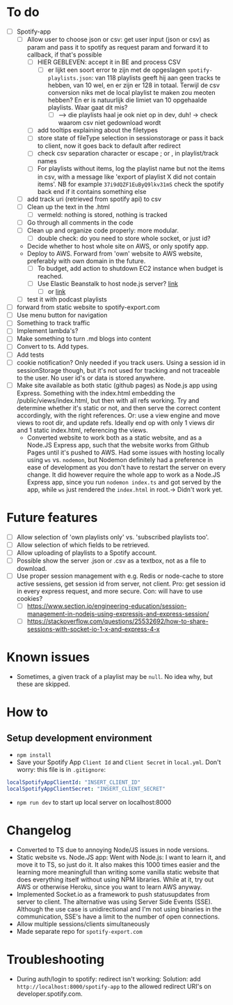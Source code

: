 # To do
- [ ] Spotify-app
  - [ ] Allow user to choose json or csv: get user input (json or csv) as param and pass it to spotify as request param and forward it to callback, if that's possible
    - [ ] HIER GEBLEVEN: accept it in BE and process CSV
      - [ ] er lijkt een soort error te zijn met de opgeslagen `spotify-playlists.json`: van 118 playlists geeft hij aan geen tracks te hebben, van 10 wel, en er zijn er 128 in totaal. Terwijl de csv conversion niks met de local playlist te maken zou meoten hebben? En er is natuurlijk die limiet van 10 opgehaalde playlists. Waar gaat dit mis?
        - [ ] --> die playlists haal je ook niet op in dev, duh! -> check waarom csv niet gedownload wordt
    - [ ] add tooltips explaining about the filetypes
    - [ ] store state of fileType selection in sessionstorage or pass it back to client, now it goes back to default after redirect
    - [ ] check csv separation character or escape ; or , in playlist/track names
    - [ ] For playlists without items, log the playlist name but not the items in csv, with a message like 'export of playlist X did not contain items'. NB for example `37i9dQZF1EuByQ9lkv31mS` check the spotify back end if it contains something else
  - [ ] add track uri (retrieved from spotify api) to csv
  - [ ] Clean up the text in the .html
    - [ ] vermeld: nothing is stored, nothing is tracked
  - [ ] Go through all comments in the code
  - [ ] Clean up and organize code properly: more modular.
    - [ ] double check: do you need to store whole socket, or just id?
  - Decide whether to host whole site on AWS, or only spotify app.
  - Deploy to AWS. Forward from 'own' website to AWS website, preferably with own domain in the future.
    - [ ] To budget, add action to shutdown EC2 instance when budget is reached.
    - [ ] Use Elastic Beanstalk to host node.js server? [link](https://docs.aws.amazon.com/elasticbeanstalk/latest/dg/create_deploy_nodejs_express.html)
      - [ ] or [link](https://ourcodeworld.com/articles/read/977/how-to-deploy-a-node-js-application-on-aws-ec2-server)
  - [ ] test it with podcast playlists
- [ ] forward from static website to spotify-export.com
- [ ] Use menu button for navigation
- [ ] Something to track traffic
- [ ] Implement lambda's?
- [ ] Make something to turn .md blogs into content
- [ ] Convert to ts. Add types.
- [ ] Add tests
- [ ] cookie notification? Only needed if you track users. Using a session id in sessionStorage though, but it's not used for tracking and not traceable to the user. No user id's or data is stored anywhere.
- [ ] Make site available as both static (github pages) as Node.js app using Express. Something with the index.html embedding the /public/views/index.html, but then with all refs working. Try and determine whether it's static or not, and then serve the correct content accordingly, with the right references. Or: use a view engine and move views to root dir, and update refs. Ideally end op with only 1 views dir and 1 static index.html, referencing the views.
  - Converted website to work both as a static website, and as a Node.JS Express app, such that the website works from Github Pages until it's pushed to AWS. Had some issues with hosting locally using `ws` vs. `nodemon`, but Nodemon definitely had a preference in ease of development as you don't have to restart the server on every change. It did however require the whole app to work as a Node.JS Express app, since you run `nodemon index.ts` and got served by the app, while `ws` just rendered the `index.html` in root.-> Didn't work yet.

# Future features
- [ ] Allow selection of 'own playlists only' vs. 'subscribed playlists too'. 
- [ ] Allow selection of which fields to be retrieved.
- [ ] Allow uploading of playlists to a Spotify account. 
- [ ] Possible show the server .json or .csv as a textbox, not as a file to download.
- [ ] Use proper session management with e.g. Redis or node-cache to store active sessiens, get session id from server, not client. Pro: get session id in every express request, and more secure. Con: will have to use cookies?
  - [ ] https://www.section.io/engineering-education/session-management-in-nodejs-using-expressjs-and-express-session/
  - [ ] https://stackoverflow.com/questions/25532692/how-to-share-sessions-with-socket-io-1-x-and-express-4-x

# Known issues
- Sometimes, a given track of a playlist may be `null`. No idea why, but these are skipped.

# How to

## Setup development environment
- `npm install`
- Save your Spotify App `Client Id` and `Client Secret` in `local.yml`. Don't worry: this file is in `.gitignore`:
```yml
localSpotifyAppClientId: "INSERT_CLIENT_ID"
localSpotifyAppClientSecret: "INSERT_CLIENT_SECRET"
```
- `npm run dev` to start up local server on localhost:8000

# Changelog
- Converted to TS due to annoying Node/JS issues in node versions.
- Static website vs. Node.JS app: Went with Node.js: I want to learn it, and move it to TS, so just do it. It also makes this 1000 times easier and the learning more meaningfull than writing some vanilla static website that does everything itself without using NPM libraries. While at it, try out AWS or otherwise Heroku, since  you want to learn AWS anyway.
- Implemented Socket.io as a framework to push statusupdates from server to client. The alternative was using Server Side Events (SSE). Although the use case is unidirectional and I'm not using binaries in the communication, SSE's have a limit to the number of open connections.
- Allow multiple sessions/clients simultaneously 
- Made separate repo for `spotify-export.com`

# Troubleshooting
- During auth/login to spotify: redirect isn't working: Solution: add `http://localhost:8000/spotify-app` to the allowed redirect URI's on developer.spotify.com.